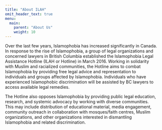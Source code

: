 ```yaml
---
title: "About ILAH"
omit_header_text: true
menu:
  main:
    parent: "About Us"
    weight: 10
---
```


Over the last few years, Islamophobia has increased significantly in Canada. In response to the rise of Islamophobia, a group of legal organizations and concerned lawyers in British Columbia established the Islamophobia Legal Assistance Hotline (ILAH or Hotline) in March 2016. Working in solidarity with Muslim and racialized communities, the Hotline aims to combat Islamophobia by providing free legal advice and representation to individuals and groups affected by Islamophobia. Individuals who have experienced Islamophobic discrimination will be assisted by BC lawyers to access available legal remedies.

The Hotline also opposes Islamophobia by providing public legal education, research, and systemic advocacy by working with diverse communities. This may include distribution of educational material, media engagement, community outreach in collaboration with mosques/faith centres, Muslim organizations, and other organizations interested in dismantling Islamophobia and related discrimination.
